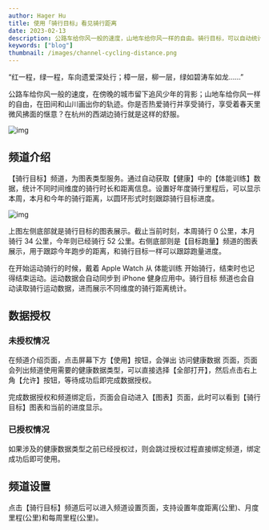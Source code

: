 ```yaml
---
author: Hager Hu
title: 使用「骑行目标」看见骑行距离
date: 2023-02-13
description: 公路车给你风一般的速度，山地车给你风一样的自由。骑行目标，可以自动统计骑行运动不同时间维度「本周，本月和今年」的骑行运动距离，可以更好的跟踪年度骑行目标。
keywords: ["blog"]
thumbnail: /images/channel-cycling-distance.png
---
```


“红一程，绿一程，车向遗爱深处行；樟一层，柳一层，绿如碧涛车如龙……”

公路车给你风一般的速度，在傍晚的城市留下追风少年的背影；山地车给你风一样的自由，在田间和山川画出你的轨迹。你是否热爱骑行并享受骑行，享受着春天里微风拂面的惬意？在杭州的西湖边骑行就是这样的舒服。

![img](https://cdn.nlark.com/yuque/0/2023/png/177619/1676248497031-154abcb8-0a3c-44f8-a0a4-2df0afb6839c.png)

## 频道介绍

【骑行目标】频道，为图表类型服务。通过自动获取【健康】中的【体能训练】数据，统计不同时间维度的骑行时长和距离信息。设置好年度骑行里程后，可以显示本周，本月和今年的骑行距离，以圆环形式时刻跟踪骑行目标进度。

![img](https://cdn.nlark.com/yuque/0/2023/png/177619/1676249474193-fa3644e6-54ca-41fe-9b72-52b847f9b55f.png)

上图左侧底部就是骑行目标的图表展示。截止当前时刻，本周骑行 0 公里，本月骑行 34 公里，今年则已经骑行 52 公里。右侧底部则是【目标跑量】频道的图表展示，用于跟踪今年跑步的距离，和骑行目标一样可以跟踪跑量进度。

在开始运动骑行的时候，戴着 Apple Watch 从 体能训练 开始骑行，结束时也记得结束运动。运动数据会自动同步到 iPhone 健身应用中。骑行目标 频道也会自动读取骑行运动数据，进而展示不同维度的骑行距离统计。

## 数据授权

### 未授权情况

在频道介绍页面，点击屏幕下方【使用】按钮，会弹出 访问健康数据 页面，页面会列出频道使用需要的健康数据类型，可以直接选择【全部打开】，然后点击右上角【允许】按钮，等待成功后即完成数据授权。



完成数据授权和频道绑定后，页面会自动进入【图表】页面，此时可以看到【骑行目标】图表和当前的进度显示。



### 已授权情况

如果涉及的健康数据类型之前已经授权过，则会跳过授权过程直接绑定频道，绑定成功后即可使用。

## 频道设置

点击【骑行目标】频道后可以进入频道设置页面，支持设置年度距离(公里)、月度里程(公里)和每周里程(公里)。